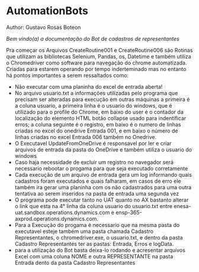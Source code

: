 # AutomationBots
Author: Gustavo Rosas Boteon

*Bem vindo(a) a documentação do Bot de cadastros de representantes*

Pra começar os Arquivos CreateRoutine001 e CreateRoutine006 são Rotinas que utilizam as bibliotecas Selenium, Pandas, os, Datetime e também utiliza o Chromedriver como software para navegação do chrome automatizada.
Criadas para estarem operando por tempo inderteminado mas no entanto há pontos importantes a serem ressaltados como:
- Não executar com uma planinha do excel de entrada aberta!
 - No arquivo usuario.txt a informações utilizadas pelo programa que precisam ser alteradas para execução em     outras máquinas a primeira é a coluna usuario, a primeira linha é o usuario do windows, que é utilizado para o profile do Chrome, em baixo do user é o contador da localização do elemento HTML botão collapse usado para indentificar erros; a coluna seguinte é o registro, em baixo é o numero de linhas criadas no excel do onedrive Entrada 001, e em baixo o número de linhas criadas no excel Entrada 006 também no Onedrive.
 - O Executavel UpdateFromOneDrive é responsavel por ler e criar arquivos de entrada da pasta do OneDrive e também utiliza o usuario do windows
 - Caso haja necessidade de excluir um registro no navegador será necessario rebootar o progama para que seja executado corretamente
 - Cada execução de um arquivo de entrada gera um log informando quais cadastros foram executados e quais falharam, em casos de erro ele também ira gerar uma planinha com os não cadastrados para uma outra tentativa ao serem inseridos na pasta de entrada uma segunda vez
 - O programa pode executar tanto no UAT quanto no AX bastanto alterar o link que esta na 4° linha da coluna usuario do usuario.txt entre enesa-uat.sandbox.operations.dynamics.com e ensp-365-axprod.operations.dynamics.com.
 - Para a Execução do progama é necessario que na mesma pasta do executavel esteje também uma pasta chamada Cadastro Representantes, o chromedriver.exe, o usuario.txt, e dentro da pasta Cadastro Representantes ter as pastas: Entrada, Erros e logData.
 - para a utilização do Bot basta deixa-lo rodando e acresentar arquivos Excel com uma coluna NOME e outra REPRESENTANTE na pasta Entrada dento da pasta Cadastro Representantes
